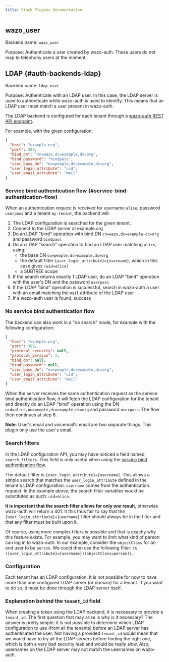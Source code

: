```yaml
---
title: Stock Plugins Documentation
---
```


## wazo_user

Backend name: `wazo_user`

Purpose: Authenticate a user created by wazo-auth. These users do not map to telephony users at the
moment.

## LDAP {#auth-backends-ldap}

Backend name: `ldap_user`

Purpose: Authenticate with an LDAP user. In this case, the LDAP server is used to authenticate
while wazo-auth is used to identify. This means that an LDAP user must match a user present in
wazo-auth.

The LDAP backend is configured for each tenant through a
[wazo-auth REST API endpoint](/documentation/api/authentication.html#operation/updateLDAPBackendConfig).

For example, with the given configuration:

```json
{
  "host": "example.org",
  "port": 389,
  "bind_dn": "cn=wazo,dc=example,dc=org",
  "bind_password": "bindpass",
  "user_base_dn": "ou=people,dc=example,dc=org",
  "user_login_attribute": "uid",
  "user_email_attribute": "mail"
}
```

### Service bind authentication flow {#service-bind-authentication-flow}

When an authentication request is received for username `alice`, password `userpass` and a tenant
`my-tenant`, the backend will:

1. The LDAP configuration is searched for the given tenant.
2. Connect to the LDAP server at example.org
3. Do an LDAP "bind" operation with bind DN `cn=wazo,dc=example,dc=org` and password `bindpass`
4. Do an LDAP "search" operation to find an LDAP user matching `alice`, using:
   - the base DN `ou=people,dc=example,dc=org`
   - the default filter `{user_login_attribute}={username}`, which in this case gives `(uid=alice)`
   - a SUBTREE scope
5. If the search returns exactly 1 LDAP user, do an LDAP "bind" operation with the user's DN and the
   password `userpass`
6. If the LDAP "bind" operation is successful, search in wazo-auth a user with an email matching the
   `mail` attribute of the LDAP user
7. If a wazo-auth user is found, success


### No service bind authentication flow

The backend can also work in a "no search" mode, for example with the following configuration:

```json
{
  "host": "example.org",
  "port": 389,
  "protocol_security": null,
  "protocol_version": 3,
  "bind_dn": null,
  "bind_password": null,
  "user_base_dn": "ou=people,dc=example,dc=org",
  "user_login_attribute": "uid",
  "user_email_attribute": "mail"
}
```

When the server receives the same authentication request as the service bind authentication flow,
it will fetch the LDAP configuration for the tenant and directly do an LDAP "bind" operation using
the DN `uid=alice,ou=people,dc=example,dc=org` and password `userpass`. The flow then continues at
step 6.

**Note**: User's email and voicemail's email are two separate things. This plugin only use the
user's email.

### Search filters

In the LDAP configuration API, you may have noticed a field named `search_filters`. This field
is only useful when using the [service bind authentication flow](#service-bind-authentication-flow).

The default filter is `{user_login_attribute}={username}`. This allows a simple search that matches
the `user_login_attribute` defined in the tenant's LDAP configuration. `username` comes from the
authentication request. In the example above, the search filter variables would be substituted as such:
`uid=alice`.

**It is important that the search filter allows for only _one_ result**, otherwise
wazo-auth will return a 401. It this thus fair to say that the `{user_login_attribute}={username}`
filter should always be in the filter and that any filter must be built upon it.

Of course, using more complex filters is possible and that is exactly why this feature exists. For
example, you may want to limit what kind of person can log in to wazo-auth. In our example, consider
the `objectClass` for an end user to be `person`. We could then use the following filter:
`(&({user_login_attribute}={username})(objectClass=person))`.

### Configuration

Each tenant has an LDAP configuration. It is not possible for now to have more than one configured
LDAP server (or domain) for a tenant. If you want to do so, it must be done through the LDAP server
itself.

### Explanation behind the `tenant_id` field

When creating a token using the LDAP backend, it is necessary to provide a `tenant_id`. The first
question that may arise is why is it necessary? The answer is pretty simple: it is not possible to
determine which LDAP configuration to use (from all the tenants) before an LDAP server has
authenticated the user. Not having a provided `tenant_id` would mean that we would have to try all
the LDAP servers before finding the right one, which is both a very bad security leak and would be
really slow. Also, usernames on the LDAP server may not match the usernames on wazo-auth.
